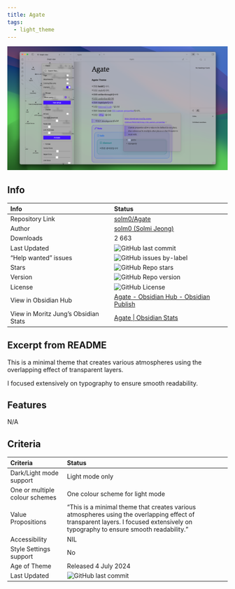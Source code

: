 ```yaml
---
title: Agate
tags:
  - light_theme
---
```


<img alt="Agate Theme Screenshot" src="https://raw.githubusercontent.com/solm0/Agate/refs/heads/main/img-00.png">

## Info

| Info                                 | Status                                                                                                                                                                                               |
| :----------------------------------- | :--------------------------------------------------------------------------------------------------------------------------------------------------------------------------------------------------- |
| Repository Link                      | [solm0/Agate](https://github.com/solm0/Agate)                                                                                                                                                        |
| Author                               | [solm0 (Solmi Jeong)](https://github.com/solm0)                                                                                                                                                      |
| Downloads                            | 2 663                                                                                                                                                                                                |
| Last Updated                         | <img alt="GitHub last commit" src="https://img.shields.io/github/last-commit/solm0/Agate?color=573E7A&amp;label=last%20update&amp;logo=github&amp;style=for-the-badge" referrerpolicy="no-referrer"> |
| “Help wanted” issues                 | <img alt="GitHub issues by-label" src="https://img.shields.io/github/issues/solm0/Agate/help%20wanted?color=573E7A&amp;logo=github&amp;style=for-the-badge" referrerpolicy="no-referrer">            |
| Stars                                | <img alt="GitHub Repo stars" src="https://img.shields.io/github/stars/solm0/Agate?color=573E7A&amp;logo=github&amp;style=for-the-badge" referrerpolicy="no-referrer">                                |
| Version                              | <img alt="GitHub Repo version" src="https://img.shields.io/github/v/release/solm0/Agate?color=573E7A&amp;logo=github&amp;style=for-the-badge&sort=semver" referrerpolicy="no-referrer">              |
| License                              | <img alt="GitHub License" src="https://img.shields.io/github/license/solm0/Agate?style=for-the-badge" referrerpolicy="noreferrer">                                                                   |
| View in Obsidian Hub                 | [Agate \- Obsidian Hub \- Obsidian Publish](https://publish.obsidian.md/hub/02+-+Community+Expansions/02.05+All+Community+Expansions/Themes/Agate)                                                   |
| View in Moritz Jung’s Obsidian Stats | [Agate \| Obsidian Stats](https://www.moritzjung.dev/obsidian-stats/themes/agate/)                                                                                                                   |

## Excerpt from README

This is a minimal theme that creates various atmospheres using the overlapping effect of transparent layers.

I focused extensively on typography to ensure smooth readability.

## Features

N/A

## Criteria

| Criteria                       | Status                                                                                                                                                                                               |
| :----------------------------- | :--------------------------------------------------------------------------------------------------------------------------------------------------------------------------------------------------- |
| Dark/Light mode support        | Light mode only                                                                                                                                                                                      |
| One or multiple colour schemes | One colour scheme for light mode                                                                                                                                                                     |
| Value Propositions             | “This is a minimal theme that creates various atmospheres using the overlapping effect of transparent layers. I focused extensively on typography to ensure smooth readability.”                     |
| Accessibility                  | NIL                                                                                                                                                                                                  |
| Style Settings support         | No                                                                                                                                                                                                   |
| Age of Theme                   | Released 4 July 2024                                                                                                                                                                                 |
| Last Updated                   | <img alt="GitHub last commit" src="https://img.shields.io/github/last-commit/solm0/Agate?color=573E7A&amp;label=last%20update&amp;logo=github&amp;style=for-the-badge" referrerpolicy="no-referrer"> |
